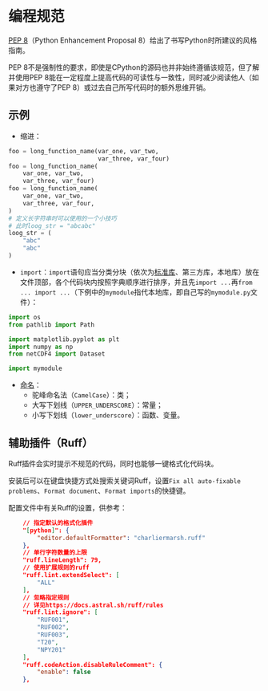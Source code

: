 # 编程规范

[PEP 8](https://peps.python.org/pep-0008)（Python Enhancement Proposal 8）给出了书写Python时所建议的风格指南。

PEP 8不是强制性的要求，即使是CPython的源码也并非始终遵循该规范，但了解并使用PEP 8能在一定程度上提高代码的可读性与一致性，同时减少阅读他人（如果对方也遵守了PEP 8）或过去自己所写代码时的额外思维开销。

## 示例

* 缩进：  
```python
foo = long_function_name(var_one, var_two,
                         var_three, var_four)
foo = long_function_name(
    var_one, var_two,
    var_three, var_four)
foo = long_function_name(
    var_one, var_two,
    var_three, var_four,
)
# 定义长字符串时可以使用的一个小技巧
# 此时loog_str = "abcabc"
loog_str = (
    "abc"
    "abc"
)
```

* `import`：`import`语句应当分类分块（依次为[标准库](https://docs.python.org/zh-cn/3.11/library/index.html)、第三方库，本地库）放在文件顶部，各个代码块内按照字典顺序进行排序，并且先`import ...`再`from ... import ...`（下例中的`mymodule`指代本地库，即自己写的`mymodule.py`文件）：
```python
import os
from pathlib import Path

import matplotlib.pyplot as plt
import numpy as np
from netCDF4 import Dataset

import mymodule
```

* [命名](https://www.bilibili.com/video/BV1RT411G73z)：
  * 驼峰命名法（`CamelCase`）：类；
  * 大写下划线（`UPPER_UNDERSCORE`）：常量；
  * 小写下划线（`lower_underscore`）：函数、变量。

## 辅助插件（Ruff）

Ruff插件会实时提示不规范的代码，同时也能够一键格式化代码块。

安装后可以在键盘快捷方式处搜索关键词Ruff，设置`Fix all auto-fixable problems`、`Format document`、`Format imports`的快捷键。

配置文件中有关Ruff的设置，供参考：
```json
    // 指定默认的格式化插件
    "[python]": {
        "editor.defaultFormatter": "charliermarsh.ruff"
    },
    // 单行字符数量的上限
    "ruff.lineLength": 79,
    // 使用扩展规则的ruff
    "ruff.lint.extendSelect": [
        "ALL"
    ],
    // 忽略指定规则
    // 详见https://docs.astral.sh/ruff/rules
    "ruff.lint.ignore": [
        "RUF001",
        "RUF002",
        "RUF003",
        "T20",
        "NPY201"
    ],
    "ruff.codeAction.disableRuleComment": {
        "enable": false
    },
```

